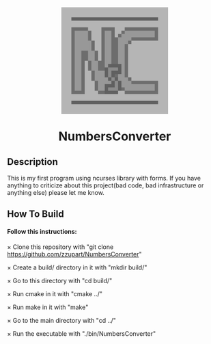 <h1 align='center'>
  <img src="logo.jpg" alt="logo" width="250" height="250">

  NumbersConverter
</h1>
<h2>Description</h2>
This is my first program using ncurses library with forms. If you have anything to criticize about this project(bad code, bad infrastructure or anything else) please let me know.
<h2>How To Build</h2>
<h4>Follow this instructions:</h4>

× Clone this repository with "git clone https://github.com/zzupart/NumbersConverter"

× Create a build/ directory in it with "mkdir build/"

× Go to this directory with "cd build/"

× Run cmake in it with "cmake ../"

× Run make in it with "make"

× Go to the main directory with "cd ../"

× Run the executable with "./bin/NumbersConverter"
